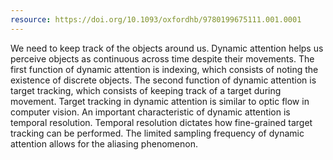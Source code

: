 ```yaml
---
resource: https://doi.org/10.1093/oxfordhb/9780199675111.001.0001
---
```


We need to keep track of the objects around us. Dynamic attention helps us perceive objects as continuous across time despite their movements. The first function of dynamic attention is indexing, which consists of noting the existence of discrete objects. The second function of dynamic attention is target tracking, which consists of keeping track of a target during movement. Target tracking in dynamic attention is similar to optic flow in computer vision. An important characteristic of dynamic attention is temporal resolution. Temporal resolution dictates how fine-grained target tracking can be performed. The limited sampling frequency of dynamic attention allows for the aliasing phenomenon.